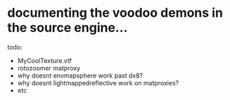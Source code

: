 # documenting the voodoo demons in the source engine...

todo:
- MyCoolTexture.vtf
- rotozoomer matproxy
- why doesnt envmapsphere work past dx8?
- why doesnt lightmappedreflective work on matproxies?
- etc

